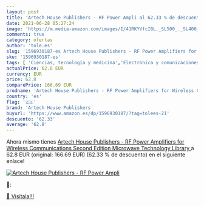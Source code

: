 ```yaml
---
layout: post
title: 'Artech House Publishers - RF Power Ampli al 62.33 % de descuento'
date: 2021-06-28 05:27:24
image: 'https://m.media-amazon.com/images/I/41RKYVfcIBL._SL500_._SL400_.jpg'
comments: true
category: ofertas
author: 'tole.es'
slug: '1596930187-es Artech House Publishers - RF Power Amplifiers for Wireless...'
sku: '1596930187-es'
tags: [ 'Ciencias, tecnología y medicina','Electrónica y comunicaciones','Energía eléctrica','Ingeniería eléctrica y electrónica','Libros','Libros universitarios de ingeniería','Libros universitarios y de estudios superiores','Tecnología e ingeniería','Tecnologías energéticas','artech house publishers', ]
actualPrice: 62.8 EUR
currency: EUR
price: 62.8
comparePrice: 166.69 EUR
prodname: 'Artech House Publishers - RF Power Amplifiers for Wireless Communications  Second Edition  Microwave Technology Library '
country: 'es'
flag: '🇪🇸'
brand: 'Artech House Publishers'
buyurl: 'https://www.amazon.es/dp/1596930187/?tag=tolees-21'
descuento: '62.33'
average: '62.8'
---
```


Ahora mismo tienes [Artech House Publishers - RF Power Amplifiers for Wireless Communications  Second Edition  Microwave Technology Library ](https://www.amazon.es/dp/1596930187/?tag=tolees-21) a 62.8 EUR (original: 166.69 EUR) (62.33 %  de descuento) en el siguiente enlace!

[![Artech House Publishers - RF Power Ampli](https://m.media-amazon.com/images/I/41RKYVfcIBL._SL500_._SL400_.jpg)](https://www.amazon.es/dp/1596930187/?tag=tolees-21)

🔎:


[🛒 Visítala!!!](https://www.amazon.es/dp/1596930187/?tag=tolees-21)
